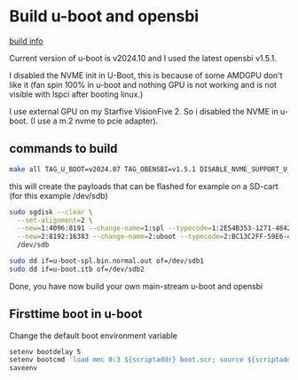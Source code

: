 # Build u-boot and opensbi

[build info](https://github.com/u-boot/u-boot/blob/master/doc/board/starfive/visionfive2.rst)

Current version of u-boot is v2024.10 and I used the latest opensbi v1.5.1.

I disabled the NVME init in U-Boot, this is because of some AMDGPU don't like it (fan spin 100% in u-boot and nothing GPU is not working and is not visible with lspci after booting linux.)

I use external GPU on my Starfive VisionFive 2. So i disabled the NVME in u-boot. (I use a m.2 nvme to pcie adapter).

## commands to build

```bash
make all TAG_U_BOOT=v2024.07 TAG_OBENSBI=v1.5.1 DISABLE_NVME_SUPPORT_U_BOOT=yes
```

this will create the payloads that can be flashed for example on a SD-cart (for this example /dev/sdb)

```bash
sudo sgdisk --clear \
  --set-alignment=2 \
  --new=1:4096:8191 --change-name=1:spl --typecode=1:2E54B353-1271-4842-806F-E436D6AF6985\
  --new=2:8192:16383 --change-name=2:uboot --typecode=2:BC13C2FF-59E6-4262-A352-B275FD6F7172  \
  /dev/sdb

sudo dd if=u-boot-spl.bin.normal.out of=/dev/sdb1
sudo dd if=u-boot.itb of=/dev/sdb2
```

Done, you have now build your own main-stream u-boot and opensbi

## Firsttime boot in u-boot

Change the default boot environment variable

```bash
setenv bootdelay 5
setenv bootcmd 'load mmc 0:3 ${scriptaddr} boot.scr; source ${scriptaddr}'
saveenv
```
